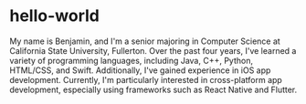 # hello-world
My name is Benjamin, and I'm a senior majoring in Computer Science at California State University, Fullerton. Over the past four years, I've learned a variety of programming languages, including Java, C++, Python, HTML/CSS, and Swift. Additionally, I've gained experience in iOS app development. Currently, I'm particularly interested in cross-platform app development, especially using frameworks such as React Native and Flutter.

